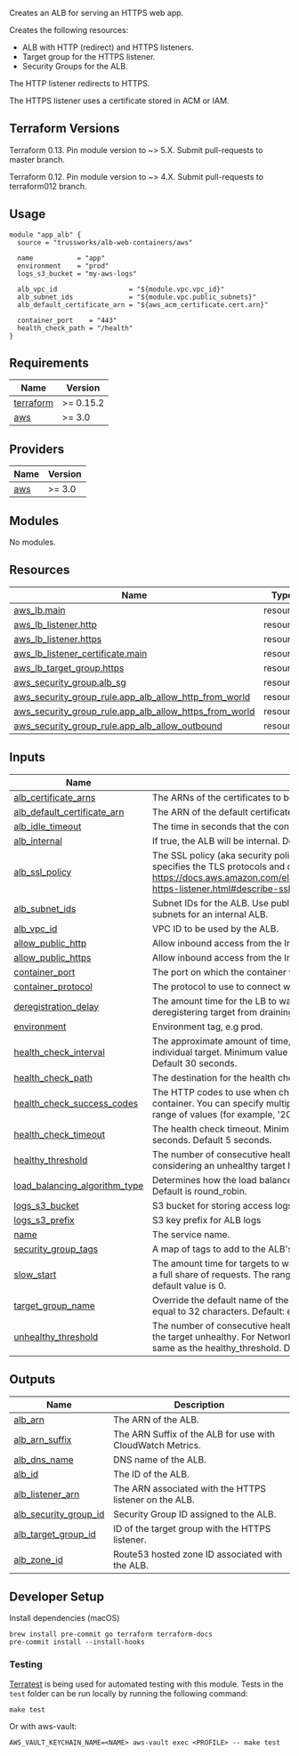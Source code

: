 Creates an ALB for serving an HTTPS web app.

Creates the following resources:

* ALB with HTTP (redirect) and HTTPS listeners.
* Target group for the HTTPS listener.
* Security Groups for the ALB.

The HTTP listener redirects to HTTPS.

The HTTPS listener uses a certificate stored in ACM or IAM.

## Terraform Versions

Terraform 0.13. Pin module version to ~> 5.X. Submit pull-requests to master branch.

Terraform 0.12. Pin module version to ~> 4.X. Submit pull-requests to terraform012 branch.

## Usage

```hcl
module "app_alb" {
  source = "trussworks/alb-web-containers/aws"

  name           = "app"
  environment    = "prod"
  logs_s3_bucket = "my-aws-logs"

  alb_vpc_id                  = "${module.vpc.vpc_id}"
  alb_subnet_ids              = "${module.vpc.public_subnets}"
  alb_default_certificate_arn = "${aws_acm_certificate.cert.arn}"

  container_port    = "443"
  health_check_path = "/health"
}
```

<!-- BEGINNING OF PRE-COMMIT-TERRAFORM DOCS HOOK -->
## Requirements

| Name | Version |
|------|---------|
| <a name="requirement_terraform"></a> [terraform](#requirement\_terraform) | >= 0.15.2 |
| <a name="requirement_aws"></a> [aws](#requirement\_aws) | >= 3.0 |

## Providers

| Name | Version |
|------|---------|
| <a name="provider_aws"></a> [aws](#provider\_aws) | >= 3.0 |

## Modules

No modules.

## Resources

| Name | Type |
|------|------|
| [aws_lb.main](https://registry.terraform.io/providers/hashicorp/aws/latest/docs/resources/lb) | resource |
| [aws_lb_listener.http](https://registry.terraform.io/providers/hashicorp/aws/latest/docs/resources/lb_listener) | resource |
| [aws_lb_listener.https](https://registry.terraform.io/providers/hashicorp/aws/latest/docs/resources/lb_listener) | resource |
| [aws_lb_listener_certificate.main](https://registry.terraform.io/providers/hashicorp/aws/latest/docs/resources/lb_listener_certificate) | resource |
| [aws_lb_target_group.https](https://registry.terraform.io/providers/hashicorp/aws/latest/docs/resources/lb_target_group) | resource |
| [aws_security_group.alb_sg](https://registry.terraform.io/providers/hashicorp/aws/latest/docs/resources/security_group) | resource |
| [aws_security_group_rule.app_alb_allow_http_from_world](https://registry.terraform.io/providers/hashicorp/aws/latest/docs/resources/security_group_rule) | resource |
| [aws_security_group_rule.app_alb_allow_https_from_world](https://registry.terraform.io/providers/hashicorp/aws/latest/docs/resources/security_group_rule) | resource |
| [aws_security_group_rule.app_alb_allow_outbound](https://registry.terraform.io/providers/hashicorp/aws/latest/docs/resources/security_group_rule) | resource |

## Inputs

| Name | Description | Type | Default | Required |
|------|-------------|------|---------|:--------:|
| <a name="input_alb_certificate_arns"></a> [alb\_certificate\_arns](#input\_alb\_certificate\_arns) | The ARNs of the certificates to be attached to the ALB. | `list(string)` | `[]` | no |
| <a name="input_alb_default_certificate_arn"></a> [alb\_default\_certificate\_arn](#input\_alb\_default\_certificate\_arn) | The ARN of the default certificate to be attached to the ALB. | `string` | n/a | yes |
| <a name="input_alb_idle_timeout"></a> [alb\_idle\_timeout](#input\_alb\_idle\_timeout) | The time in seconds that the connection is allowed to be idle. | `number` | `60` | no |
| <a name="input_alb_internal"></a> [alb\_internal](#input\_alb\_internal) | If true, the ALB will be internal. Default's to false, the ALB will be public. | `string` | `false` | no |
| <a name="input_alb_ssl_policy"></a> [alb\_ssl\_policy](#input\_alb\_ssl\_policy) | The SSL policy (aka security policy) for the Application Load Balancer that specifies the TLS protocols and ciphers allowed.  See <https://docs.aws.amazon.com/elasticloadbalancing/latest/application/create-https-listener.html#describe-ssl-policies>. | `string` | `"ELBSecurityPolicy-2016-08"` | no |
| <a name="input_alb_subnet_ids"></a> [alb\_subnet\_ids](#input\_alb\_subnet\_ids) | Subnet IDs for the ALB. Use public subnets for a public ALB and private subnets for an internal ALB. | `list(string)` | n/a | yes |
| <a name="input_alb_vpc_id"></a> [alb\_vpc\_id](#input\_alb\_vpc\_id) | VPC ID to be used by the ALB. | `string` | n/a | yes |
| <a name="input_allow_public_http"></a> [allow\_public\_http](#input\_allow\_public\_http) | Allow inbound access from the Internet to port 80 | `string` | `true` | no |
| <a name="input_allow_public_https"></a> [allow\_public\_https](#input\_allow\_public\_https) | Allow inbound access from the Internet to port 443 | `string` | `true` | no |
| <a name="input_container_port"></a> [container\_port](#input\_container\_port) | The port on which the container will receive traffic. | `string` | `443` | no |
| <a name="input_container_protocol"></a> [container\_protocol](#input\_container\_protocol) | The protocol to use to connect with the container. | `string` | `"HTTPS"` | no |
| <a name="input_deregistration_delay"></a> [deregistration\_delay](#input\_deregistration\_delay) | The amount time for the LB to wait before changing the state of a deregistering target from draining to unused. Default is 90s. | `string` | `90` | no |
| <a name="input_environment"></a> [environment](#input\_environment) | Environment tag, e.g prod. | `string` | n/a | yes |
| <a name="input_health_check_interval"></a> [health\_check\_interval](#input\_health\_check\_interval) | The approximate amount of time, in seconds, between health checks of an individual target. Minimum value 5 seconds, Maximum value 300 seconds. Default 30 seconds. | `string` | `30` | no |
| <a name="input_health_check_path"></a> [health\_check\_path](#input\_health\_check\_path) | The destination for the health check requests to the container. | `string` | `"/"` | no |
| <a name="input_health_check_success_codes"></a> [health\_check\_success\_codes](#input\_health\_check\_success\_codes) | The HTTP codes to use when checking for a successful response from the container. You can specify multiple values (for example, '200,202') or a range of values (for example, '200-299'). | `string` | `"200"` | no |
| <a name="input_health_check_timeout"></a> [health\_check\_timeout](#input\_health\_check\_timeout) | The health check timeout. Minimum value 2 seconds, Maximum value 60 seconds. Default 5 seconds. | `string` | `5` | no |
| <a name="input_healthy_threshold"></a> [healthy\_threshold](#input\_healthy\_threshold) | The number of consecutive health checks successes required before considering an unhealthy target healthy. Defaults to 3. | `string` | `3` | no |
| <a name="input_load_balancing_algorithm_type"></a> [load\_balancing\_algorithm\_type](#input\_load\_balancing\_algorithm\_type) | Determines how the load balancer selects targets when routing requests.  Default is round\_robin. | `string` | `"round_robin"` | no |
| <a name="input_logs_s3_bucket"></a> [logs\_s3\_bucket](#input\_logs\_s3\_bucket) | S3 bucket for storing access logs. Set to empty string to disable logs. | `string` | n/a | yes |
| <a name="input_logs_s3_prefix"></a> [logs\_s3\_prefix](#input\_logs\_s3\_prefix) | S3 key prefix for ALB logs | `string` | `""` | no |
| <a name="input_name"></a> [name](#input\_name) | The service name. | `string` | n/a | yes |
| <a name="input_security_group_tags"></a> [security\_group\_tags](#input\_security\_group\_tags) | A map of tags to add to the ALB's security group. | `map(string)` | `{}` | no |
| <a name="input_slow_start"></a> [slow\_start](#input\_slow\_start) | The amount time for targets to warm up before the load balancer sends them a full share of requests. The range is 30-900 seconds or 0 to disable. The default value is 0. | `number` | `0` | no |
| <a name="input_target_group_name"></a> [target\_group\_name](#input\_target\_group\_name) | Override the default name of the ALB's target group. Must be less than or equal to 32 characters. Default: ecs-[name]-[environment]-[protocol]. | `string` | `""` | no |
| <a name="input_unhealthy_threshold"></a> [unhealthy\_threshold](#input\_unhealthy\_threshold) | The number of consecutive health check failures required before considering the target unhealthy. For Network Load Balancers, this value must be the same as the healthy\_threshold. Defaults to 3. | `string` | `3` | no |

## Outputs

| Name | Description |
|------|-------------|
| <a name="output_alb_arn"></a> [alb\_arn](#output\_alb\_arn) | The ARN of the ALB. |
| <a name="output_alb_arn_suffix"></a> [alb\_arn\_suffix](#output\_alb\_arn\_suffix) | The ARN Suffix of the ALB for use with CloudWatch Metrics. |
| <a name="output_alb_dns_name"></a> [alb\_dns\_name](#output\_alb\_dns\_name) | DNS name of the ALB. |
| <a name="output_alb_id"></a> [alb\_id](#output\_alb\_id) | The ID of the ALB. |
| <a name="output_alb_listener_arn"></a> [alb\_listener\_arn](#output\_alb\_listener\_arn) | The ARN associated with the HTTPS listener on the ALB. |
| <a name="output_alb_security_group_id"></a> [alb\_security\_group\_id](#output\_alb\_security\_group\_id) | Security Group ID assigned to the ALB. |
| <a name="output_alb_target_group_id"></a> [alb\_target\_group\_id](#output\_alb\_target\_group\_id) | ID of the target group with the HTTPS listener. |
| <a name="output_alb_zone_id"></a> [alb\_zone\_id](#output\_alb\_zone\_id) | Route53 hosted zone ID associated with the ALB. |
<!-- END OF PRE-COMMIT-TERRAFORM DOCS HOOK -->

## Developer Setup

Install dependencies (macOS)

```shell
brew install pre-commit go terraform terraform-docs
pre-commit install --install-hooks
```

### Testing

[Terratest](https://github.com/gruntwork-io/terratest) is being used for
automated testing with this module. Tests in the `test` folder can be run
locally by running the following command:

```shell
make test
```

Or with aws-vault:

```shell
AWS_VAULT_KEYCHAIN_NAME=<NAME> aws-vault exec <PROFILE> -- make test
```
